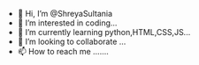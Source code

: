 - 👋 Hi, I’m @ShreyaSultania
- 👀 I’m interested in coding...
- 🌱 I’m currently learning python,HTML,CSS,JS...
- 💞️ I’m looking to collaborate ...
- 📫 How to reach me .......

<!---
ShreyaSultania/ShreyaSultania is a ✨ special ✨ repository because its `README.md` (this file) appears on your GitHub profile.
You can click the Preview link to take a look at your changes.
--->
